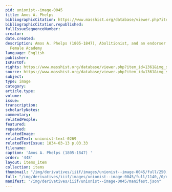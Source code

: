 ```yaml
---
pid: unionist--image-0045
title: Amos A. Phelps
bibliographicCitation: https://www.masshist.org/database/viewer.php?item_id=1361&img_step=1&mode=large#page1
bibliographicCitation.republished: 
fullIssueSequenceNumber: 
creator: 
date.created: 
description: Amos A. Phelps (1805-1847), Abolitionist, and an endorser of the Canterbury
  Female Academy
language: English
publisher: 
IsPartOf: 
rights: https://www.masshist.org/database/viewer.php?item_id=1361&img_step=1&mode=large#page1
source: https://www.masshist.org/database/viewer.php?item_id=1361&img_step=1&mode=large#page1
subject: 
type: image
category: 
article.type: 
volume: 
issue: 
transcription: 
scholarlyNotes: 
commentary: 
relatedPeople: 
featured: 
repeated: 
relatedImage: 
relatedText: unionist-text-0269
relatedTextIssue: 1834-03-13 p.03.33
filename: 
caption: 'Amos A. Phelps (1805-1847) '
order: '448'
layout: items_item
collection: items
thumbnail: "/img/derivatives/iiif/images/unionist--image-0045/full/250,/0/default.jpg"
full: "/img/derivatives/iiif/images/unionist--image-0045/full/1140,/0/default.jpg"
manifest: "/img/derivatives/iiif/unionist--image-0045/manifest.json"
---
```

